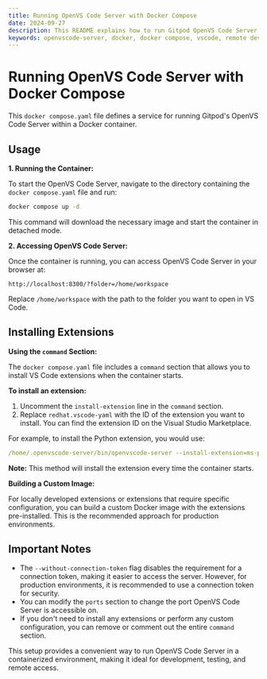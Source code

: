 ```yaml
---
title: Running OpenVS Code Server with Docker Compose
date: 2024-09-27
description: This README explains how to run Gitpod OpenVS Code Server using Docker Compose and provides instructions for accessing it and installing extensions.
keywords: openvscode-server, docker, docker compose, vscode, remote development
---
```


# Running OpenVS Code Server with Docker Compose

This `docker compose.yaml` file defines a service for running Gitpod's OpenVS Code Server within a Docker container. 

## Usage

**1. Running the Container:**

To start the OpenVS Code Server, navigate to the directory containing the `docker compose.yaml` file and run:

```bash
docker compose up -d
```

This command will download the necessary image and start the container in detached mode.

**2. Accessing OpenVS Code Server:**

Once the container is running, you can access OpenVS Code Server in your browser at:

```
http://localhost:8300/?folder=/home/workspace
```

Replace `/home/workspace` with the path to the folder you want to open in VS Code.

## Installing Extensions

**Using the `command` Section:**

The `docker compose.yaml` file includes a `command` section that allows you to install VS Code extensions when the container starts.  

**To install an extension:**

1. Uncomment the `install-extension` line in the `command` section.
2. Replace `redhat.vscode-yaml` with the ID of the extension you want to install. You can find the extension ID on the Visual Studio Marketplace.

For example, to install the Python extension, you would use:

```yaml
/home/.openvscode-server/bin/openvscode-server --install-extension=ms-python.python --host 0.0.0.0 --without-connection-token &
```

**Note:** This method will install the extension every time the container starts.

**Building a Custom Image:**

For locally developed extensions or extensions that require specific configuration, you can build a custom Docker image with the extensions pre-installed. This is the recommended approach for production environments.

## Important Notes

- The `--without-connection-token` flag disables the requirement for a connection token, making it easier to access the server. However, for production environments, it is recommended to use a connection token for security.
- You can modify the `ports` section to change the port OpenVS Code Server is accessible on. 
- If you don't need to install any extensions or perform any custom configuration, you can remove or comment out the entire `command` section.

This setup provides a convenient way to run OpenVS Code Server in a containerized environment, making it ideal for development, testing, and remote access. 